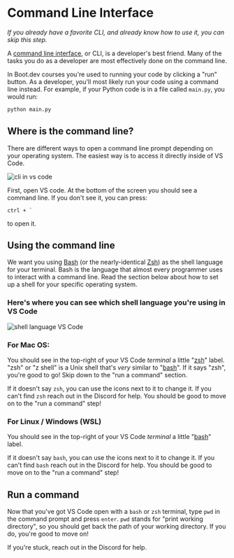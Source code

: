# Command Line Interface

*If you already have a favorite CLI, and already know how to use it, you can skip this step.*

A [command line interface](https://en.wikipedia.org/wiki/Command-line_interface), or CLI, is a developer's best friend. Many of the tasks you do as a developer are most effectively done on the command line.

In Boot.dev courses you're used to running your code by clicking a "run" button. As a developer, you'll most likely run your code using a command line instead. For example, if your Python code is in a file called `main.py`, you would run:

```bash
python main.py
```

## Where is the command line?

There are different ways to open a command line prompt depending on your operating system. The easiest way is to access it directly inside of VS Code.

![cli in vs code](https://i.imgur.com/l9POGK3.png)

First, open VS code. At the bottom of the screen you should see a command line. If you don't see it, you can press:

```
ctrl + `
```

to open it.

## Using the command line

We want you using [Bash](https://www.gnu.org/software/bash/manual/html_node/What-is-Bash_003f.html) (or the nearly-identical [Zsh](https://en.wikipedia.org/wiki/Z_shell)) as the shell language for your terminal. Bash is the language that almost every programmer uses to interact with a command line. Read the section below about how to set up a shell for your specific operating system.

### Here's where you can see which shell language you're using in VS Code

![shell language VS Code](https://i.imgur.com/ZHle30O.png)

### For Mac OS:

You should see in the top-right of your VS Code *terminal* a little "[zsh](https://en.wikipedia.org/wiki/Z_shell)" label. "zsh" or "z shell" is a Unix shell that's *very* similar to "[bash](https://www.gnu.org/software/bash/manual/html_node/What-is-Bash_003f.html)". If it says "zsh", you're good to go! Skip down to the "run a command" section.

If it doesn't say `zsh`, you can use the icons next to it to change it. If you can't find `zsh` reach out in the Discord for help. You should be good to move on to the "run a command" step!

### For Linux / Windows (WSL)

You should see in the top-right of your VS Code *terminal* a little "[bash](https://en.wikipedia.org/wiki/Z_shell)" label.

If it doesn't say `bash`, you can use the icons next to it to change it. If you can't find `bash` reach out in the Discord for help. You should be good to move on to the "run a command" step!

## Run a command

Now that you've got VS Code open with a `bash` or `zsh` terminal, type `pwd` in the command prompt and press `enter`. `pwd` stands for "print working directory", so you should get back the path of your working directory. If you do, you're good to move on!

If you're stuck, reach out in the Discord for help.

